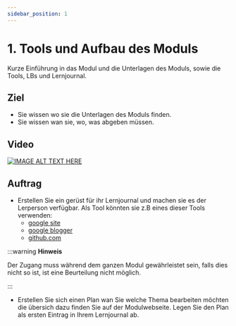 ```yaml
---
sidebar_position: 1
---
```


# 1.  Tools und Aufbau des Moduls

Kurze Einführung in das Modul und die Unterlagen des Moduls, sowie die Tools, LBs und Lernjournal.

## Ziel

* Sie wissen wo sie die Unterlagen des Moduls finden.
* Sie wissen wan sie, wo, was abgeben müssen.

## Video

[![IMAGE ALT TEXT HERE](https://via.placeholder.com/600x400)](https://www.youtube.com/watch?v=k1BneeJTDcU&ab_channel=boburnham)

## Auftrag

- Erstellen Sie ein gerüst für ihr Lernjournal und machen sie es der Lerperson verfügbar. Als Tool könnten sie z.B eines dieser Tools verwenden:
  - [ google site](https://sites.google.com/)
  - [ google blogger]( https://www.blogger.com/)
  - [ github.com](https://github.com/)

:::warning **Hinweis**

Der Zugang muss während dem ganzen Modul gewährleistet sein, falls dies nicht so ist, ist eine Beurteilung nicht möglich.

:::

- Erstellen Sie sich einen Plan wan Sie welche Thema bearbeiten möchten die übersich dazu finden Sie auf der Modulwebseite.
Legen Sie den Plan als ersten Eintrag in Ihrem Lernjournal ab.
